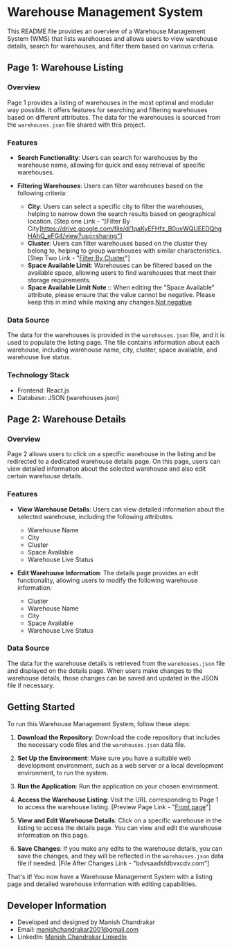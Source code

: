 # Warehouse Management System

This README file provides an overview of a Warehouse Management System (WMS) that lists warehouses and allows users to view warehouse details, search for warehouses, and filter them based on various criteria.

## Page 1: Warehouse Listing

### Overview

Page 1 provides a listing of warehouses in the most optimal and modular way possible. It offers features for searching and filtering warehouses based on different attributes. The data for the warehouses is sourced from the `warehouses.json` file shared with this project.

### Features

- **Search Functionality**: Users can search for warehouses by the warehouse name, allowing for quick and easy retrieval of specific warehouses.

- **Filtering Warehouses**: Users can filter warehouses based on the following criteria:
  - **City**: Users can select a specific city to filter the warehouses, helping to narrow down the search results based on geographical location. [Step one Link - "[Filter By City]https://drive.google.com/file/d/1qaKyEFHfz_B0uvWQUEEDQhgHAhQ_eFG4/view?usp=sharing"]
  - **Cluster**: Users can filter warehouses based on the cluster they belong to, helping to group warehouses with similar characteristics. [Step Two Link - "[Filter By Cluster](https://drive.google.com/file/d/170FYSCSJJbsn4XXqgkRyEM7ZSLW_RWNm/view?usp=sharing)"]
  - **Space Available Limit**: Warehouses can be filtered based on the available space, allowing users to find warehouses that meet their storage requirements.
  - **Space Available Limit Note :**:  When editing the "Space Available" attribute, please ensure that the value cannot be negative. Please keep this in mind while making any changes.[Not negative](https://drive.google.com/file/d/192XVe1353aphnknpSBeAs3_6y8ONX1py/view?usp=sharing)

### Data Source

The data for the warehouses is provided in the `warehouses.json` file, and it is used to populate the listing page. The file contains information about each warehouse, including warehouse name, city, cluster, space available, and warehouse live status.

### Technology Stack

- Frontend: React.js
- Database: JSON (warehouses.json)

## Page 2: Warehouse Details

### Overview

Page 2 allows users to click on a specific warehouse in the listing and be redirected to a dedicated warehouse details page. On this page, users can view detailed information about the selected warehouse and also edit certain warehouse details.

### Features

- **View Warehouse Details**: Users can view detailed information about the selected warehouse, including the following attributes:
  - Warehouse Name
  - City
  - Cluster
  - Space Available
  - Warehouse Live Status

- **Edit Warehouse Information**: The details page provides an edit functionality, allowing users to modify the following warehouse information:
  - Cluster
  - Warehouse Name
  - City
  - Space Available
  - Warehouse Live Status

### Data Source

The data for the warehouse details is retrieved from the `warehouses.json` file and displayed on the details page. When users make changes to the warehouse details, those changes can be saved and updated in the JSON file if necessary.

## Getting Started

To run this Warehouse Management System, follow these steps:

1. **Download the Repository**: Download the code repository that includes the necessary code files and the `warehouses.json` data file.

2. **Set Up the Environment**: Make sure you have a suitable web development environment, such as a web server or a local development environment, to run the system.

3. **Run the Application**: Run the application on your chosen environment.

4. **Access the Warehouse Listing**: Visit the URL corresponding to Page 1 to access the warehouse listing. [Preview Page Link - "[Front page](https://drive.google.com/file/d/1ZGgLxWaww5Q_glWNVD2esiMp2LCQhDlj/view?usp=sharing)"]

5. **View and Edit Warehouse Details**: Click on a specific warehouse in the listing to access the details page. You can view and edit the warehouse information on this page.

6. **Save Changes**: If you make any edits to the warehouse details, you can save the changes, and they will be reflected in the `warehouses.json` data file if needed. [File After Changes Link - "bdvsaadsfdbvxcdv.com"]

That's it! You now have a Warehouse Management System with a listing page and detailed warehouse information with editing capabilities.

## Developer Information

- Developed and designed by Manish Chandrakar
- Email: manishchandrakar2001@gmail.com
- LinkedIn: [Manish Chandrakar LinkedIn](https://www.linkedin.com/in/manish-chandrakar-23392b183/)

